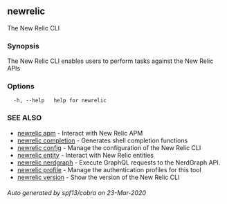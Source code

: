 ## newrelic

The New Relic CLI

### Synopsis

The New Relic CLI enables users to perform tasks against the New Relic APIs

### Options

```
  -h, --help   help for newrelic
```

### SEE ALSO

* [newrelic apm](newrelic_apm.md)	 - Interact with New Relic APM
* [newrelic completion](newrelic_completion.md)	 - Generates shell completion functions
* [newrelic config](newrelic_config.md)	 - Manage the configuration of the New Relic CLI
* [newrelic entity](newrelic_entity.md)	 - Interact with New Relic entities
* [newrelic nerdgraph](newrelic_nerdgraph.md)	 - Execute GraphQL requests to the NerdGraph API.
* [newrelic profile](newrelic_profile.md)	 - Manage the authentication profiles for this tool
* [newrelic version](newrelic_version.md)	 - Show the version of the New Relic CLI

###### Auto generated by spf13/cobra on 23-Mar-2020
